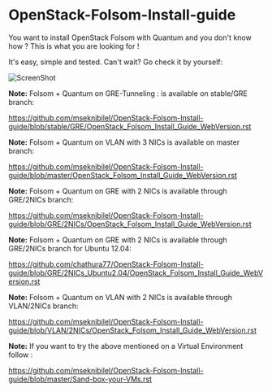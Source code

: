 OpenStack-Folsom-Install-guide
==============================

You want to install OpenStack Folsom with Quantum and you don't know how ?
This is what you are looking for !

It's easy, simple and tested. Can't wait? Go check it by yourself: 


![ScreenShot](http://i.imgur.com/hyeAT.jpg)


**Note:** Folsom + Quantum on GRE-Tunneling : is available on stable/GRE branch:

https://github.com/mseknibilel/OpenStack-Folsom-Install-guide/blob/stable/GRE/OpenStack_Folsom_Install_Guide_WebVersion.rst

**Note:** Folsom + Quantum on VLAN with 3 NICs is available on master branch:
 
https://github.com/mseknibilel/OpenStack-Folsom-Install-guide/blob/master/OpenStack_Folsom_Install_Guide_WebVersion.rst

**Note:** Folsom + Quantum on GRE with 2 NICs is available through GRE/2NICs branch:

https://github.com/mseknibilel/OpenStack-Folsom-Install-guide/blob/GRE/2NICs/OpenStack_Folsom_Install_Guide_WebVersion.rst

**Note:** Folsom + Quantum on GRE with 2 NICs is available through GRE/2NICs branch for Ubuntu 12.04:

https://github.com/chathura77/OpenStack-Folsom-Install-guide/blob/GRE/2NICs_Ubuntu2.04/OpenStack_Folsom_Install_Guide_WebVersion.rst

**Note:** Folsom + Quantum on VLAN with 2 NICs is available through VLAN/2NICs branch:

https://github.com/mseknibilel/OpenStack-Folsom-Install-guide/blob/VLAN/2NICs/OpenStack_Folsom_Install_Guide_WebVersion.rst

**Note:** If you want to try the above mentioned on a Virtual Environment follow :

https://github.com/mseknibilel/OpenStack-Folsom-Install-guide/blob/master/Sand-box-your-VMs.rst

